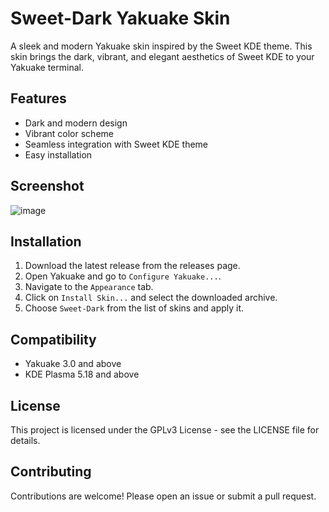 # Sweet-Dark Yakuake Skin

A sleek and modern Yakuake skin inspired by the Sweet KDE theme. This skin brings the dark, vibrant, and elegant aesthetics of Sweet KDE to your Yakuake terminal.

## Features

- Dark and modern design
- Vibrant color scheme
- Seamless integration with Sweet KDE theme
- Easy installation

## Screenshot

![image](https://github.com/user-attachments/assets/5702275e-dc1a-41c5-ac35-25a3e3e6f119)

## Installation

1. Download the latest release from the releases page.
2. Open Yakuake and go to `Configure Yakuake...`.
3. Navigate to the `Appearance` tab.
4. Click on `Install Skin...` and select the downloaded archive.
5. Choose `Sweet-Dark` from the list of skins and apply it.

## Compatibility

- Yakuake 3.0 and above
- KDE Plasma 5.18 and above

## License

This project is licensed under the GPLv3 License - see the LICENSE file for details.

## Contributing

Contributions are welcome! Please open an issue or submit a pull request.
